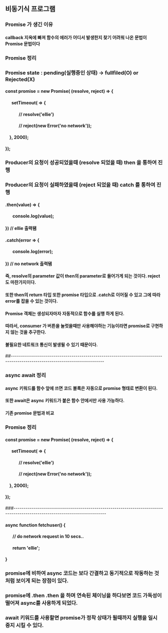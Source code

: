 ## 비동기식 프로그램 
### Promise 가 생긴 이유
#### callback 지옥에 빠져 함수의 에러가 어디서 발생한지 찾기 어려워 나온 문법이 Promise 문법이다 
### Promise 정리
### Promise state : pending(실행중인 상태) -> fullfiled(O) or Rejected(X)
#### const promise = new Promise( (resolve, reject) => {
#### &nbsp;&nbsp;&nbsp;&nbsp;&nbsp;&nbsp;setTimeout( => {
#### &nbsp;&nbsp;&nbsp;&nbsp;&nbsp;&nbsp;&nbsp;&nbsp;&nbsp;&nbsp;&nbsp;&nbsp; // resolve('ellie')
#### &nbsp;&nbsp;&nbsp;&nbsp;&nbsp;&nbsp;&nbsp;&nbsp;&nbsp;&nbsp;&nbsp;&nbsp; // reject(new Error('no network'));
#### &nbsp;&nbsp;&nbsp; }, 2000);
#### });

### Producer의 요청이 성공되었을때 (resolve 되었을 때) then 을 통하여 진행
### Producer의 요청이 실패하였을때 (reject 되었을 때) catch 를 통하여 진행
#### .then(value) => {
#### &nbsp;&nbsp;&nbsp;&nbsp;&nbsp;&nbsp; console.log(value);
#### }) // ellie 출력됌
#### .catch(error => {
#### &nbsp;&nbsp;&nbsp;&nbsp;&nbsp;&nbsp; console.log(error);
#### }) // no network 출력됌
#### 즉, resolve의 parameter 값이 then의 parameter로 들어가게 되는 것이다. reject 도 마찬가지이다.
#### 또한 then의 return 타입 또한 promise 타입으로 .catch로 이어질 수 있고 그에 따라 error를 잡을 수 있는 것이다.
#### Promise 객체는 생성되자마자 자동적으로 함수를 실행 하게 된다.
#### 따라서, consumer 가 버튼을 눌럿을때만 사용해야하는 기능이라면 promise로 구현하지 않는 것을 추구한다.
#### 불필요한 네트워크 통신이 발생될 수 있기 때문이다.
##----------------------------------------------------------------------------------------------------------------------------
### async await 정리
#### async 키워드를 함수 앞에 쓰면 코드 블록은 자동으로 promise 형태로 변환이 된다.
#### 또한 await은 async 키워드가 붙은 함수 안에서만 사용 가능하다.
#### 기존 promise 문법과 비교
### Promise 정리
#### const promise = new Promise( (resolve, reject) => {
#### &nbsp;&nbsp;&nbsp;&nbsp;&nbsp;&nbsp;setTimeout( => {
#### &nbsp;&nbsp;&nbsp;&nbsp;&nbsp;&nbsp;&nbsp;&nbsp;&nbsp;&nbsp;&nbsp;&nbsp; // resolve('ellie')
#### &nbsp;&nbsp;&nbsp;&nbsp;&nbsp;&nbsp;&nbsp;&nbsp;&nbsp;&nbsp;&nbsp;&nbsp; // reject(new Error('no network'));
#### &nbsp;&nbsp;&nbsp; }, 2000);
#### });
###----------------------------------------------------------------------------------------------------------------------------
#### async function fetchuser() {
#### &nbsp;&nbsp;&nbsp;&nbsp;&nbsp;&nbsp; // do network request in 10 secs..
#### &nbsp;&nbsp;&nbsp;&nbsp;&nbsp;&nbsp; return 'ellie';
#### }
### promise에 비하여 async 코드는 보다 간결하고 동기적으로 작동하는 것처럼 보이게 되는 장점이 있다.
### promise에 .then .then 을 하며 연속된 체이닝을 하다보면 코드 가독성이 떨어져 async를 사용하게 되었다.
### await 키워드를 사용할면 promise가 정착 상태가 될때까지 실행을 일시 중지 시킬 수 있다.


